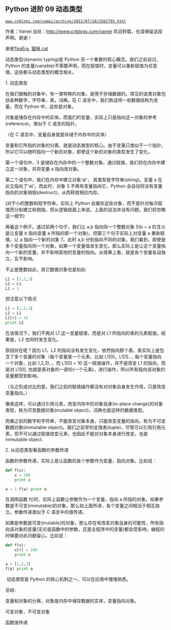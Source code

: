 ## Python 进阶 09 动态类型

[`www.cnblogs.com/vamei/archive/2012/07/10/2582795.html`](http://www.cnblogs.com/vamei/archive/2012/07/10/2582795.html)

作者：Vamei 出处：http://www.cnblogs.com/vamei 欢迎转载，也请保留这段声明。谢谢！

谢谢[TeaEra](http://home.cnblogs.com/u/449246/), [猫咪 cat](http://home.cnblogs.com/u/460886/)

动态类型(dynamic typing)是 Python 另一个重要的核心概念。我们之前说过，Python 的变量(variable)不需要声明，而在赋值时，变量可以重新赋值为任意值。这些都与动态类型的概念相关。

1\. 动态类型

在我们接触的对象中，有一类特殊的对象，是用于存储数据的。常见的该类对象包括各种数字，字符串，表，词典。在 C 语言中，我们称这样一些数据结构为变量。而在 Python 中，这些是对象。

对象是储存在内存中的实体。而我们的变量，实际上只是指向这一对象的参考(reference)，类似于 C 语言的指针。

（在 C 语言中，变量自身就是存储于内存中的实体）

变量和它所指的对象的分离，就是动态类型的核心。由于变量只类似于一个指针，所以它可以随时指向一个新的对象，即使这个新的对象的类型发生了变化。

第一个语句中，3 是储存在内存中的一个整数对象。通过赋值，我们将在内存中建立这一对象，并将变量 a 指向改对象。

第二个语句中，我们在内存中建立对象‘at’， 其类型是字符串(string)。变量 a 在此又指向了'at'。而此时，对象 3 不再有变量指向它，Python 会自动将没有变量指向的对象销毁(destruct)，从而释放相应内存。

(对于小的整数和短字符串，实际上 Python 会缓存这些对象，而不是针对每次赋值而分别建立和销毁。但从逻辑层面上来说，上面的说法并没有问题。我们将忽略这一细节)

再看这个例子。通过前两个句子，我们让 a,b 指向同一个整数对象 5(b = a 的含义是让变量 b 指向变量 a 所指的那一个对象)。但第三个句子实际上对变量 a 重新赋值，让 a 指向一个新的对象 7。此时 a,b 分别指向不同的对象。我们看到，即使是多个变量指向同一个对象，如果一个变量值发生变化，那么实际上是让这个变量指向一个新的变量，并不影响其他的变量的指向。从效果上看，就是各个变量各自独立，互不影响。

不止是整数如此，其它数据对象也是如此:

```py
L1 = [1,2,3]
L2 = L1
L1 = 1

```

但注意以下情况

```py
L1 = [1,2,3]
L2 = L1
L1[0] = 10
print L2

```

在该情况下，我们不再对 L1 这一变量赋值，而是对 L1 所指向的表的元素赋值。结果是，L2 也同时发生变化。

原因何在呢？因为 L1，L2 的指向没有发生变化，依然指向那个表。表实际上是包含了多个变量的对象（每个变量是一个元素，比如 L1[0]，L1[1]..., 每个变量指向一个对象，比如 1,2,3), 。而 L1[0] = 10 这一赋值操作，并不是改变 L1 的指向，而是对 L1[0], 也就是表对象的一部份(一个元素)，进行操作，所以所有指向该对象的变量都受到影响。

（与之形成对比的是，我们之前的赋值操作都没有对对象自身发生作用，只是改变变量指向。）

像表这样，可以通过引用元素，改变内存中的对象自身(in-place change)的对象类型，称为可变数据对象(mutable object)，词典也是这样的数据类型。

而像之前的数字和字符串，不能改变对象本身，只能改变变量的指向，称为不可变数据对象(immutable object)。我们之前学的定值表(tuple)，尽管可以引用引用元素，但不可以通过赋值改变元素，也因此不能对对象本身进行改变，也是 immutable object.

2\. 从动态类型看函数的参数传递

函数的参数传递，实际上是让函数的各个参数作为变量，指向对象。比如说：

```py
def f(x):
    x = 100
    print x

a = 1 f(a) print a

```

在调用函数 f()时，实际上函数让参数作为一个变量，指向 a 所指的对象。如果参数是不可变(immutable)的对象，那么如上面所讲，各个变量之间相当于相互独立。参数传递类似于 C 语言中的值传递。

如果是参数是可变(mutable)的对象，那么存在有改变对象自身的可能性，所有指向该对象的变量(无论是函数中的参数，还是主程序中的变量)都会受影响，编程的时候要对此问题留心。比如说：

```py
def f(x):
    x[0] = 100
    print x

a = [1,2,3]
f(a) print a

```

 动态类型是 Python 的核心机制之一。可以在应用中慢慢熟悉。

总结:

变量和对象的分离，对象是内存中储存数据的实体，变量指向对象。

可变对象，不可变对象

函数值传递